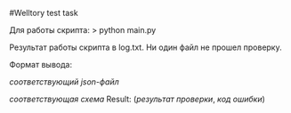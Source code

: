 #Welltory test task

Для работы скрипта: > python main.py


Результат работы скрипта в log.txt. Ни один файл не прошел проверку. 



Формат вывода: 

*соответствующий json-файл*

*соответствующая схема*
Result: (*результат проверки*, *код ошибки*)
